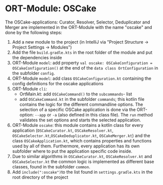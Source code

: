 # ORT-Module: OSCake

The OSCake-applications: Curator, Resolver, Selector, Deduplicator and Merger are implemented in the ORT-Module with the name "oscake" and done by the following steps:

1. Add a new module to the project (in IntelliJ via "Project Structure -> Project Settings -> Modules")
2. Add the file `build.gradle.kts` in the root folder of the module and put the dependencies inside
3. ORT-Module `model`: add property `val oscake: OSCakeConfiguration = OSCakeConfiguration()` at the end of the `data class OrtConfiguration` in the subfolder `config`.
4. ORT-Module `model`: add class `OSCakeConfiguration.kt` containing the config definitions for the oscake applications
5. ORT-Module `cli`:
	- OrtMain.kt: add `OSCakeCommand()` to the `subcommands`- list
	- add `OSCakeCommand.kt` in the subfolder `commands`; this kotlin file contains the logic for the different commandline options. The selection of a specific OSCake application is done via the ORT-option: `--app` or `-a` (also defined in this class file). The `run` method validates the set options and starts the selected application.
6. ORT-Module `oscake`: this module contains a kotlin class for every application (`OSCakeCurator.kt`, `OSCakeResolver.kt`, `OSCakeSelector.kt`,`OSCakeDeduplicator.kt`, `OSCakeMerger.kt`) and the class `OSCakeApplication.kt`, which contains properties and functions used by all of them. Furthermore, every application has its own subfolder where to put the application specific code inside.
7. Due to similar algorithms in `OSCakeCurator.kt`, `OSCakeResolver.kt` and `OSCakeSelector.kt` the common logic is implemented as different base classes, found in the subfolder `common`. 
8. Add `include(":oscake")`to the list found in `settings.gradle.kts` in the root directory of the project